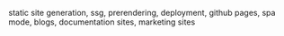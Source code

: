 static site generation, ssg, prerendering, deployment, github pages, spa mode, blogs, documentation sites, marketing sites